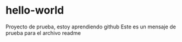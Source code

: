 # hello-world
Proyecto de prueba, estoy aprendiendo github
Este es un mensaje de prueba para el archivo readme
